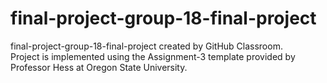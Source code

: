 # final-project-group-18-final-project
final-project-group-18-final-project created by GitHub Classroom. <br>
Project is implemented using the Assignment-3 template provided by Professor Hess at Oregon State University.